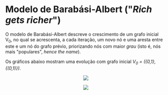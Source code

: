 # Modelo de Barabási-Albert ("*Rich gets richer*")

O modelo de Barabási-Albert descreve o crescimento de um grafo inicial V<sub>0</sub>, no qual se acrescenta, a cada iteração, um novo nó e uma aresta entre este e um nó do grafo prévio, priorizando nós com maior *grau* (isto é, nós mais "populares", *hence the name*). 

Os gráficos abaixo mostram uma evolução com grafo inicial *V<sub>0</sub> = ({0,1}, {(0,1)})*.

<p align = "center">
	<img src = "ba1.gif">
</p>

<p align = "center">
	<img src = "bar1.gif">
</p>
